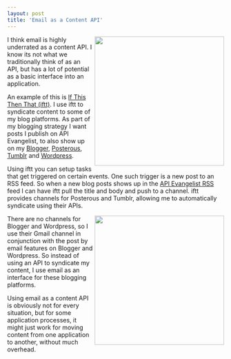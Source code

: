 ```yaml
---
layout: post
title: 'Email as a Content API'
---
```

<p><img style="padding: 1px;" src="http://kinlane-productions.s3.amazonaws.com/api-evangelist/ifthisthenthat/ifthisthenthat-api-evangelist-to-tumblr.png" alt="" width="300" align="right" /></p>
<p>I think email is highly underrated as a content API.  I know its not what we traditionally think of as an API, but has a lot of potential as a basic interface into an application.</p>
<p>An example of this is <a title="If This Then That" href="http://ifttt.com/">If This Then That (iftt)</a>. I use iftt to syndicate content to some of my blog platforms.  As part of my blogging strategy I want posts I publish on API Evangelist, to also show up on my <a title="Blogger" href="http://kinlane.blogspot.com/">Blogger</a>, <a title="Posterous" href="http://kinlane.posterous.com/">Posterous</a>, <a title="Tumblr" href="http://kinlane.tumblr.com/">Tumblr</a> and <a title="Wordpress" href="http://kinlane.posterous.com/">Wordpress</a>.</p>
<p>Using iftt you can setup tasks that get triggered on certain events.  One such trigger is a new post to an RSS feed.  So when a new blog posts shows up in the <a title="API Evangelist RSS Feed" href="http://feeds.feedburner.com/ApiEvangelist">API Evangelist RSS</a> feed I can have iftt pull the title and body and push to a channel.  iftt provides channels for Posterous and Tumblr, allowing me to automatically syndicate using their APIs. &nbsp;</p>
<p><img style="padding: 1px;" src="http://kinlane-productions.s3.amazonaws.com/api-evangelist/ifthisthenthat/ifthisthenthat-api-evangelist-to-wordpress-via-email.png" alt="" width="300" align="right" /></p>
<p>There are no channels for Blogger and Wordpress, so I use their Gmail channel in conjunction with the post by email features on Blogger and Wordpress.  So instead of using an API to syndicate my content, I use email as an interface for these blogging platforms.</p>
<p>Using email as a content API is obviously not for every situation, but for some application processes, it might just work for moving content from one application to another, without much overhead.</p>